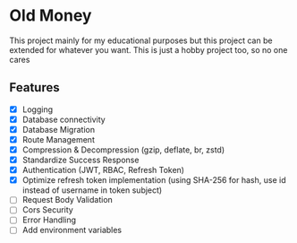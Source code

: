 # Old Money

This project mainly for my educational purposes but this project can be extended for whatever you want. This is just a hobby project too, so no one cares

## Features
- [x] Logging
- [x] Database connectivity
- [x] Database Migration
- [x] Route Management
- [x] Compression & Decompression (gzip, deflate, br, zstd)
- [x] Standardize Success Response
- [x] Authentication (JWT, RBAC, Refresh Token)
- [x] Optimize refresh token implementation (using SHA-256 for hash, use id instead of username in token subject)
- [ ] Request Body Validation
- [ ] Cors Security
- [ ] Error Handling
- [ ] Add environment variables
